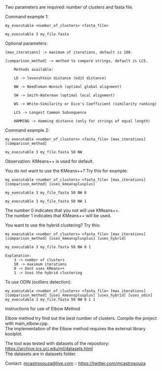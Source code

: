 
Two parameters are required: number of clusters and fasta file.								

Command example 1:								

	my_executable <number_of_clusters> <fasta_file>								

	my_executable 3 my_file.fasta								

Optional parameters:								

	[max_iterations] -> maximum of iterations, default is 100.								

	[comparison_method] -> method to compare strings, default is LCS.								

		Methods available:								

		LD -> levenshtein distance (edit distance)								

		NW -> Needleman-Wunsch (optimal global alignment)								

		SW -> Smith-Waterman (optimal local alignment)								

		WS -> White-Similarity or Dice's Coefficient (similarity ranking)								

		LCS -> Longest Common Subsequence								

		HAMMING -> Hamming distance (only for strings of equal length)								

Command example 2:								

	my_executable <number_of_clusters> <fasta_file> [max_iterations] [comparison_method]								

	my_executable 3 my_file.fasta 50 NW								

Observation: KMeans++ is used for default.								

You do not want to use the KMeans++? Try this for example:								

	my_executable <number_of_clusters> <fasta_file> [max_iterations] [comparison_method] [uses_kmeansplusplus]								

	my_executable 3 my_file_fasta 50 NW 0								

	my_executable 3 my_file_fasta 50 NW 1								

The number 0 indicates that you not will use KMeans++.								
The number 1 indicates that KMeans++ will be used.								

You want to use the hybrid clustering? Try this:								

	my_executable <number_of_clusters> <fasta_file> [max_iterations] [comparison_method] [uses_kmeansplusplus] [uses_hybrid]							   	

	my_executable 3 my_file.fasta 50 NW 0 1							   	

	Explanation:								
		3 -> number of clusters								
		50 -> maximum iterations								
		0 -> Dont uses KMeans++								
		1 -> Uses the hybrid clustering								

To use ODIN (outliers detection):								

	my_executable <number_of_clusters> <fasta_file> [max_iterations] [comparison_method] [uses_kmeansplusplus] [uses_hybrid] [uses_odin]								
	my_executable 3 my_file.fasta 50 NW 0 1 1								

Instructions for use of Elbow Method
								
Elbow method try find out the best number of clusters. Compile the project with main_elbow.cpp.								
The implementation of the Elbow method requires the external library koolplot.
							   
The tool was tested with datasets of the repository: https://archive.ics.uci.edu/ml/datasets.html
<br/>The datasets are in datasets folder.

Contact: mcastrosouza@live.com :: https://twitter.com/mcastrosouza
